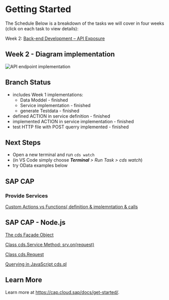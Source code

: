 # Getting Started

The Schedule
Below is a breakdown of the tasks we will cover in four weeks (click on each task to view details):

Week 2: [Back-end Development – API Exposure](https://groups.community.sap.com/t5/application-development-discussions/sap-developer-challenge-full-stack-back-end-development-api-exposure-week-2/m-p/286252)

## Week 2 - Diagram implementation

![API endpoint implementation](https://groups.community.sap.com/t5/image/serverpage/image-id/43860i92ACDF4DCB5094EB/image-size/large/is-moderation-mode/true?v=v2&px=999)

## Branch Status

- includes Week 1 implementations:
  - Data Moddel - finished
  - Service implementation - finished
  - generate Testdata - finished
- defined ACTION in service definition - finished
- implemented ACTION in service implementation - finished
- test HTTP file with POST querry implemented - finished

## Next Steps

- Open a new terminal and run `cds watch`
- (in VS Code simply choose _**Terminal** > Run Task > cds watch_)
- try OData examples below

## SAP CAP

### Provide Services

[Custom Actions vs Functions( definition & implemntation & calls ](https://cap.cloud.sap/docs/guides/providing-services#custom-actions-functions)

## SAP CAP - Node.js

[The cds Façade Object](https://cap.cloud.sap/docs/node.js/cds-facade)

[Class cds.Service Method: srv.on(request)](https://cap.cloud.sap/docs/node.js/core-services#srv-on-request)

[Class cds.Request](https://cap.cloud.sap/docs/node.js/events#cds-request)

[Querying in JavaScript cds.ql](https://cap.cloud.sap/docs/node.js/cds-ql)

## Learn More

Learn more at https://cap.cloud.sap/docs/get-started/.
